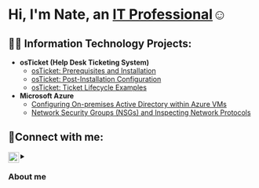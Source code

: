 <h1>Hi, I'm Nate, an <a href="https://www.linkedin.com/in/nate-felder-4a042a273/">IT Professional</a>☺</h1>

<h2>👨‍💻 Information Technology Projects:</h2>

- <b>osTicket (Help Desk Ticketing System)</b>
  - [osTicket: Prerequisites and Installation](https://github.com/natefelder/ostickets-prereqs)
  - [osTicket: Post-Installation Configuration](https://github.com/natefelder/post-install-config)
  - [osTicket: Ticket Lifecycle Examples](https://github.com/natefelder/ticket-lifestyle)
- <b>Microsoft Azure</b>
  - [Configuring On-premises Active Directory within Azure VMs](https://github.com/natefelder/configure-ad)
  - [Network Security Groups (NSGs) and Inspecting Network Protocols](https://github.com/natefelder/azure-network-protocols)

<h2>🤳Connect with me:</h2>


[<img align="left" alt="Nate | LinkedIn" width="22px" src="https://cdn.jsdelivr.net/npm/simple-icons@v3/icons/linkedin.svg" />][linkedin]




[linkedin]: https://www.linkedin.com/in/nate-felder-4a042a273/


<details>
 <summary><h3> About me </h3></summary>
 

- I’m a graduate of `Course Careers` Information Technology course
- I’m currently working to achieve my `CompTIA Security+` certificate.
- I’m looking to connect with `like-minded people.`


